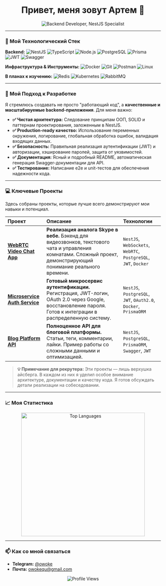 <h1 align="center">Привет, меня зовут Артем 👋</h1>

<p align="center">
  <img src="https://readme-typing-svg.herokuapp.com?font=Fira+Code&weight=600&size=26&duration=2000&pause=500&center=true&width=435&height=50&lines=Backend+Developer;NestJS+Specialist" alt="Backend Developer, NestJS Specialist" />
</p>

---

### 🚀 Мой Технологический Стек

**Backend:**
![NestJS](https://img.shields.io/badge/NestJS-E0234E?style=for-the-badge&logo=nestjs&logoColor=white)
![TypeScript](https://img.shields.io/badge/TypeScript-007ACC?style=for-the-badge&logo=typescript&logoColor=white)
![Node.js](https://img.shields.io/badge/Node.js-339933?style=for-the-badge&logo=nodedotjs&logoColor=white)
![PostgreSQL](https://img.shields.io/badge/PostgreSQL-316192?style=for-the-badge&logo=postgresql&logoColor=white)
![Prisma](https://img.shields.io/badge/Prisma-2D3748?style=for-the-badge&logo=prisma&logoColor=white)
![JWT](https://img.shields.io/badge/JWT-black?style=for-the-badge&logo=JSON%20web%20tokens)
![Swagger](https://img.shields.io/badge/Swagger-85EA2D?style=for-the-badge&logo=Swagger&logoColor=white)

**Инфраструктура & Инструменты:**
![Docker](https://img.shields.io/badge/Docker-2496ED?style=for-the-badge&logo=docker&logoColor=white)
![Git](https://img.shields.io/badge/Git-F05032?style=for-the-badge&logo=git&logoColor=white)
![Postman](https://img.shields.io/badge/Postman-FF6C37?style=for-the-badge&logo=postman&logoColor=white)
![Linux](https://img.shields.io/badge/Linux-FCC624?style=for-the-badge&logo=linux&logoColor=black)

**В планах к изучению:**
![Redis](https://img.shields.io/badge/Redis-DC382D?style=for-the-badge&logo=redis&logoColor=white)
![Kubernetes](https://img.shields.io/badge/Kubernetes-326CE5?style=for-the-badge&logo=kubernetes&logoColor=white)
![RabbitMQ](https://img.shields.io/badge/RabbitMQ-FF6600?style=for-the-badge&logo=rabbitmq&logoColor=white)

---

### 🧪 Мой Подход к Разработке

Я стремлюсь создавать не просто "работающий код", а **качественные и масштабируемые backend-приложения**. Для меня важно:

-   **✅ Чистая архитектура:** Следование принципам ООП, SOLID и паттернам проектирования, заложенным в NestJS.
-   **✅ Production-ready качество:** Использование переменных окружения, логирование, глобальная обработка ошибок, валидация входящих данных.
-   **✅ Безопасность:** Правильная реализация аутентификации (JWT) и авторизации, хэширование паролей, защита от уязвимостей.
-   **✅ Документация:** Ясный и подробный README, автоматическая генерация Swagger-документации для API.
-   **✅ Тестирование:** Написание e2e и unit-тестов для обеспечения надежности кода.

---

### 💻 Ключевые Проекты

Здесь собраны проекты, которые лучше всего демонстрируют мои навыки и потенциал.

| Проект | Описание | Технологии |
| :--- | :--- | :--- |
| **[WebRTC Video Chat App](https://github.com/yourname/webrtc-video-chat)** | **Реализация аналога Skype в вебе.** Бэкенд для видеозвонков, текстового чата и управления комнатами. Сложный проект, демонстрирующий понимание реального времени. | `NestJS`, `WebSockets`, `WebRTC`, `PostgreSQL`, `JWT`, `Docker` |
**[Microservice Auth Service](https://github.com/owokequ/nestJS-project)** | **Готовый микросервис аутентификации.** Регистрация, JWT-логин, OAuth 2.0 через Google, восстановление пароля. Готов к интеграции в распределенную систему. | `NestJS`, `PostgreSQL`, `JWT`, `OAuth2.0`, `Docker`, `PrismaORM` |
| **[Blog Platform API](https://github.com/yourname/blog-platform)** | **Полноценное API для блоговой платформы.** Статьи, теги, комментарии, лайки. Пример работы со сложными данными и оптимизацией. | `NestJS`, `PostgreSQL`, `PrismaORM`, `Swagger`, `JWT` |

> **💡 Примечание для рекрутера:** Эти проекты — лишь верхушка айсберга. В каждом из них я уделил особое внимание архитектуре, документации и качеству кода. Я готов обсуждать детали реализации на собеседовании.

---

### 📈 Моя Статистика

<p align="center">
  <a href="https://github.com/owokequ">
    <img src="https://github-readme-stats.vercel.app/api/top-langs/?username=owokequ&layout=compact&theme=radical&hide_border=true" alt="Top Languages" width="400" />
  </a>
</p>

---

### 📫 Как со мной связаться

-   **Telegram:** [@owoke](https://t.me/owoke)
-   **Почта:** [owokequ@gmail.com](mailto:owokequ@gmail.com)

<p align="center">
   <img src="https://komarev.com/ghpvc/?username=owokequ&style=flat-square&color=blue" alt="Profile Views"/>
</p>
